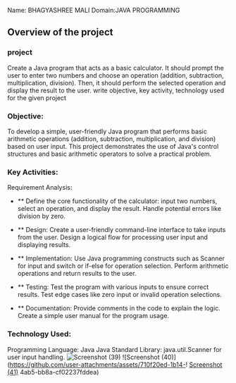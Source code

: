 Name: BHAGYASHREE MALI
Domain:JAVA PROGRAMMING

## Overview of the project

### project   
Create a Java program that acts as a basic calculator. It should prompt the user to
enter two numbers and choose an operation (addition, subtraction, multiplication,
division). Then, it should perform the selected operation and display the result to the
user.   write objective, key activity, technology  used for the given project

### Objective:
To develop a simple, user-friendly Java program that performs basic arithmetic operations (addition, subtraction, multiplication, and division) based on user input. This project demonstrates the use of Java's control structures and basic arithmetic operators to solve a practical problem.

### Key Activities:
Requirement Analysis:

- ** Define the core functionality of the calculator:
input two numbers, select an operation, and display the result.
Handle potential errors like division by zero.

- ** Design:
Create a user-friendly command-line interface to take inputs from the user.
Design a logical flow for processing user input and displaying results.

- ** Implementation:
Use Java programming constructs such as Scanner for input and switch or if-else for operation selection.
Perform arithmetic operations and return results to the user.

- ** Testing:
Test the program with various inputs to ensure correct results.
Test edge cases like zero input or invalid operation selections.


- ** Documentation:
Provide comments in the code to explain the logic.
Create a simple user manual for the program usage.

### Technology Used:
Programming Language: Java
Java Standard Library: java.util.Scanner for user input handling.
![Screenshot (39)](https://github.com/user-attachments/assets/463b4137-a813-4123-b21c-7ebc520281dc)
![Screenshot (40)](https://github.com/user-attachments/assets/710f20ed-1b14-!
[Screenshot (41)](https://github.com/user-attachments/assets/abc4ebe3-6381-4c97-b038-adda1b32e565)
4ab5-bb8a-cf02237fddea)
